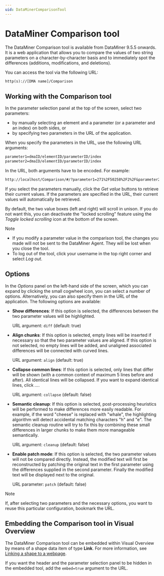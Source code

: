 ```yaml
---
uid: DataMinerComparisonTool
---
```


# DataMiner Comparison tool

The DataMiner Comparison tool is available from DataMiner 9.5.5 onwards. It is a web application that allows you to compare the values of two string parameters on a character-by-character basis and to immediately spot the differences (additions, modifications, and deletions).

You can access the tool via the following URL:

```txt
http(s)://[DMA name]/Comparison
```

## Working with the Comparison tool

In the parameter selection panel at the top of the screen, select two parameters:

- by manually selecting an element and a parameter (or a parameter and an index) on both sides, or
- by specifying two parameters in the URL of the application.

When you specify the parameters in the URL, use the following URL arguments:

```txt
parameter1=dmaID/elementID/parameterID/index
parameter2=dmaID/elementID/parameterID/index
```

In the URL, both arguments have to be encoded. For example:

```txt
http://localhost/Comparison/#/?parameter1=271%2F50258%2F2%2F&parameter2=271%2F50259%2F2%2F
```

If you select the parameters manually, click the *Get value* buttons to retrieve their current values. If the parameters are specified in the URL, their current values will automatically be retrieved.

By default, the two value boxes (left and right) will scroll in unison. If you do not want this, you can deactivate the "locked scrolling" feature using the *Toggle locked scrolling* icon at the bottom of the screen.

> [!NOTE]
>
> - If you modify a parameter value in the comparison tool, the changes you made will not be sent to the DataMiner Agent. They will be lost when you close the tool.
> - To log out of the tool, click your username in the top right corner and select *Log out*.

## Options

In the *Options* panel on the left-hand side of the screen, which you can expand by clicking the small cogwheel icon, you can select a number of options. Alternatively, you can also specify them in the URL of the application. The following options are available:

- **Show differences**: If this option is selected, the differences between the two parameter values will be highlighted.

    URL argument: `diff` (default: true)

- **Align chunks**: If this option is selected, empty lines will be inserted if necessary so that the two parameter values are aligned. If this option is not selected, no empty lines will be added, and unaligned associated differences will be connected with curved lines.

    URL argument: `align` (default: true)

- **Collapse common lines**: If this option is selected, only lines that differ will be shown (with a common context of maximum 5 lines before and after). All identical lines will be collapsed. If you want to expand identical lines, click *...*.

    URL argument: `collapse` (default: false)

- **Semantic cleanup**: If this option is selected, post-processing heuristics will be performed to make differences more easily readable. For example, if the word "cheese" is replaced with "whale", the highlighting algorithm will detect accidental matching characters "h" and "e". The semantic cleanup routine will try to fix this by combining these small differences in larger chunks to make them more manageable semantically.

    URL argument: `cleanup` (default: false)

- **Enable patch mode**: If this option is selected, the two parameter values will not be compared directly. Instead, the modified text will first be reconstructed by patching the original text in the first parameter using the differences supplied in the second parameter. Finally the modified text will be displayed next to the original.

    URL parameter: `patch` (default: false)

> [!NOTE]
> If, after selecting two parameters and the necessary options, you want to reuse this particular configuration, bookmark the URL.

## Embedding the Comparison tool in Visual Overview

The DataMiner Comparison tool can be embedded within Visual Overview by means of a shape data item of type **Link**. For more information, see [Linking a shape to a webpage](xref:Linking_a_shape_to_a_webpage).

If you want the header and the parameter selection panel to be hidden in the embedded tool, add the `embed=true` argument to the URL.
